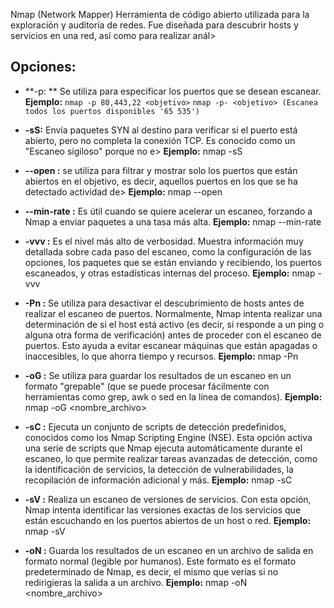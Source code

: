  Nmap (Network Mapper)
Herramienta de código abierto utilizada para la exploración y auditoría de redes. Fue diseñada para descubrir hosts y servicios en una red, así como para realizar anál>

## Opciones:

- **-p: ** Se utiliza para especificar los puertos que se desean escanear.
  **Ejemplo:**
                `nmap -p 80,443,22 <objetivo>`
                `nmap -p- <objetivo> (Escanea todos los puertos disponibles '65 535')`

- **-sS:** Envía paquetes SYN al destino para verificar si el puerto está abierto, pero no completa la conexión TCP. Es conocido como un "Escaneo sigiloso" porque no e>
**Ejemplo:**
                nmap -sS <objetivo>

- **--open :** se utiliza para filtrar y mostrar solo los puertos que están abiertos en el objetivo, es decir, aquellos puertos en los que se ha detectado actividad de>
**Ejemplo:**
                nmap --open <objetivo>

- **--min-rate :** Es útil cuando se quiere acelerar un escaneo, forzando a Nmap a enviar paquetes a una tasa más alta.
**Ejemplo:**
                nmap --min-rate <cantidad> <objetivo>

- **-vvv :** Es el nivel más alto de verbosidad. Muestra información muy detallada sobre cada paso del escaneo, como la configuración de las opciones, los paquetes que se están enviando y recibiendo, los puertos escaneados, y otras estadísticas internas del proceso.
**Ejemplo:**
                nmap -vvv <objetivo>

- **-Pn :** Se utiliza para desactivar el descubrimiento de hosts antes de realizar el escaneo de puertos.  Normalmente, Nmap intenta realizar una determinación de si el host está activo (es decir, si responde a un ping o alguna otra forma de verificación) antes de proceder con el escaneo de puertos. Esto ayuda a evitar escanear máquinas que están apagadas o inaccesibles, lo que ahorra tiempo y recursos.
**Ejemplo:**
                nmap -Pn <objetivo>

- **-oG :** Se utiliza para guardar los resultados de un escaneo en un formato "grepable" (que se puede procesar fácilmente con herramientas como grep, awk o sed en la línea de comandos).
**Ejemplo:**
                nmap -oG <nombre_archivo> <objetivo>

- **-sC :** Ejecuta un conjunto de scripts de detección predefinidos, conocidos como los Nmap Scripting Engine (NSE). Esta opción activa una serie de scripts que Nmap ejecuta automáticamente durante el escaneo, lo que permite realizar tareas avanzadas de detección, como la identificación de servicios, la detección de vulnerabilidades, la recopilación de información adicional y más.
**Ejemplo:**
                nmap -sC <objetivo>

- **-sV :** Realiza un escaneo de versiones de servicios. Con esta opción, Nmap intenta identificar las versiones exactas de los servicios que están escuchando en los puertos abiertos de un host o red.
**Ejemplo:**
                nmap -sV <objetivo>

- **-oN :** Guarda los resultados de un escaneo en un archivo de salida en formato normal (legible por humanos). Este formato es el formato predeterminado de Nmap, es decir, el mismo que verías si no redirigieras la salida a un archivo.
**Ejemplo:**
                nmap -oN <nombre_archivo> <objetivo>
